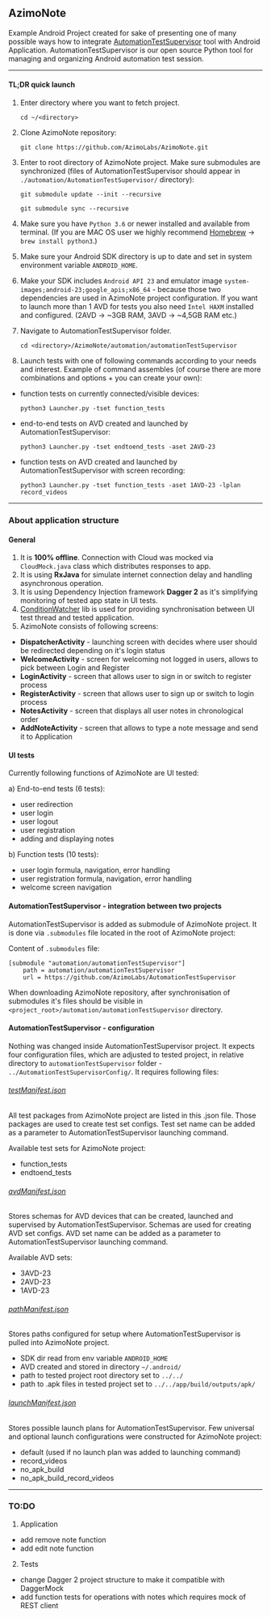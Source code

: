 ## AzimoNote

Example Android Project created for sake of presenting one of many possible ways how to integrate [AutomationTestSupervisor](https://github.com/AzimoLabs/AutomationTestSupervisor) tool with Android Application. AutomationTestSupervisor is our open source Python tool for managing and organizing Android automation test session.

-------------

#### TL;DR quick launch

1. Enter directory where you want to fetch project.

    ```cd ~/<directory>```

2. Clone AzimoNote repository:

    ```git clone https://github.com/AzimoLabs/AzimoNote.git```

3. Enter to root directory of AzimoNote project. Make sure submodules are synchronized (files of AutomationTestSupervisor should appear in `./automation/AutomationTestSupervisor/` directory):

    ```git submodule update --init --recursive```

    ```git submodule sync --recursive```

4. Make sure you have `Python 3.6` or newer installed and available from terminal. (If you are MAC OS user we highly recommend [Homebrew](https://brew.sh/) -> `brew install python3`.)

5. Make sure your Android SDK directory is up to date and set in system environment variable `ANDROID_HOME`.

6. Make your SDK includes `Android API 23` and emulator image `system-images;android-23;google_apis;x86_64` - because those two dependencies are used in AzimoNote project configuration. If you want to launch more than 1 AVD for tests you also need `Intel HAXM` installed and configured. (2AVD -> ~3GB RAM, 3AVD -> ~4,5GB RAM etc.)

7. Navigate to AutomationTestSupervisor folder.

    ```cd <directory>/AzimoNote/automation/automationTestSupervisor```

8. Launch tests with one of following commands according to your needs and interest. Example of command assembles (of course there are more combinations and options + you can create your own):

  - function tests on currently connected/visible devices:

    ```python3 Launcher.py -tset function_tests```

  - end-to-end tests on AVD created and launched by AutomationTestSupervisor:

    ```python3 Launcher.py -tset endtoend_tests -aset 2AVD-23```

  - function tests on AVD created and launched by AutomationTestSupervisor with screen recording:

    ```python3 Launcher.py -tset function_tests -aset 1AVD-23 -lplan record_videos```

-------------

### About application structure

#### General

1. It is **100% offline**. Connection with Cloud was mocked via `CloudMock.java` class which distributes responses to app.
2. It is using **RxJava** for simulate internet connection delay and handling asynchronous operation.
3. It is using Dependency Injection framework **Dagger 2** as it's simplifying monitoring of tested app state in UI tests.
4. [ConditionWatcher](https://github.com/AzimoLabs/ConditionWatcher) lib is used for providing synchronisation between UI test thread and tested application.
5. AzimoNote consists of following screens:
  - **DispatcherActivity** - launching screen with decides where user should be redirected depending on it's login status
  - **WelcomeActivity** - screen for welcoming not logged in users, allows to pick between Login and Register
  - **LoginActivity** - screen that allows user to sign in or switch to register process
  - **RegisterActivity** - screen that allows user to sign up or switch to login process
  - **NotesActivity** - screen that displays all user notes in chronological order
  - **AddNoteActivity** - screen that allows to type a note message and send it to Application

#### UI tests

Currently following functions of AzimoNote are UI tested:

a) End-to-end tests (6 tests):
  - user redirection
  - user login
  - user logout
  - user registration
  - adding and displaying notes

b) Function tests (10 tests):
  - user login formula, navigation, error handling
  - user registration formula, navigation, error handling
  - welcome screen navigation

#### AutomationTestSupervisor - integration between two projects
AutomationTestSupervisor is added as submodule of AzimoNote project. It is done via `.submodules` file located in the root of AzimoNote project:

Content of `.submodules` file:

    [submodule "automation/automationTestSupervisor"]
    	path = automation/automationTestSupervisor
    	url = https://github.com/AzimoLabs/AutomationTestSupervisor

When downloading AzimoNote repository, after synchronisation of submodules it's files should be visible in `<project_root>/automation/automationTestSupervisor` directory.

#### AutomationTestSupervisor - configuration
Nothing was changed inside AutomationTestSupervisor project. It expects four configuration files, which are adjusted to tested project, in relative directory to `automationTestSupervisor` folder - `../AutomationTestSupervisorConfig/`. It requires following files:


###### [testManifest.json](https://github.com/AzimoLabs/AzimoNote/blob/master/automation/automationTestSupervisorConfig/testManifest.json)

All test packages from AzimoNote project are listed in this .json file. Those packages are used to create test set configs. Test set name can be added as a parameter to AutomationTestSupervisor launching command.

Available test sets for AzimoNote project:

- function_tests
- endtoend_tests

###### [avdManifest.json](https://github.com/AzimoLabs/AzimoNote/blob/master/automation/automationTestSupervisorConfig/avdManifest.json)

Stores schemas for AVD devices that can be created, launched and supervised by AutomationTestSupervisor. Schemas are used for creating AVD set configs. AVD set name can be added as a parameter to AutomationTestSupervisor launching command.

Available AVD sets:
- 3AVD-23
- 2AVD-23
- 1AVD-23

###### [pathManifest.json](https://github.com/AzimoLabs/AzimoNote/blob/master/automation/automationTestSupervisorConfig/pathManifest.json)

Stores paths configured for setup where AutomationTestSupervisor is pulled into AzimoNote project.

- SDK dir read from env variable `ANDROID_HOME`
- AVD created and stored in directory `~/.android/`
- path to tested project root directory set to `../../`
- path to .apk files in tested project set to `../../app/build/outputs/apk/`

###### [launchManifest.json](https://github.com/AzimoLabs/AzimoNote/blob/master/automation/automationTestSupervisorConfig/launchManifest.json)

Stores possible launch plans for AutomationTestSupervisor. Few universal and optional launch configurations were constructed for AzimoNote project:

- default (used if no launch plan was added to launching command)
- record_videos
- no_apk_build
- no_apk_build_record_videos

-------------

### TO:DO

1. Application
  - add remove note function
  - add edit note function

2. Tests
  - change Dagger 2 project structure to make it compatible with DaggerMock
  - add function tests for operations with notes which requires mock of REST client

